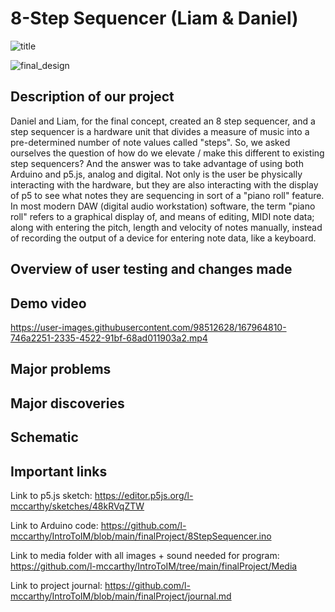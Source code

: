 # 8-Step Sequencer (Liam & Daniel)

![title](https://user-images.githubusercontent.com/98512628/167965208-554f5a73-2589-4c55-bb6d-a2364d9011c5.png)

![final_design](https://user-images.githubusercontent.com/98512628/167964960-3a12f212-5844-47e4-84f8-23df0ba0ff1a.JPG)

## Description of our project

Daniel and Liam, for the final concept, created an 8 step sequencer, and a step sequencer is a hardware unit that divides a measure of music into a pre-determined number of note values called "steps". So, we asked ourselves the question of how do we elevate / make this different to existing step sequencers? And the answer was to take advantage of using both Arduino and p5.js, analog and digital. Not only is the user be physically interacting with the hardware, but they are also interacting with the display of p5 to see what notes they are sequencing in sort of a "piano roll" feature. In most modern DAW (digital audio workstation) software, the term "piano roll" refers to a graphical display of, and means of editing, MIDI note data; along with entering the pitch, length and velocity of notes manually, instead of recording the output of a device for entering note data, like a keyboard.

## Overview of user testing and changes made

## Demo video

https://user-images.githubusercontent.com/98512628/167964810-746a2251-2335-4522-91bf-68ad011903a2.mp4

## Major problems

## Major discoveries

## Schematic

## Important links

Link to p5.js sketch: https://editor.p5js.org/l-mccarthy/sketches/48kRVqZTW

Link to Arduino code: https://github.com/l-mccarthy/IntroToIM/blob/main/finalProject/8StepSequencer.ino

Link to media folder with all images + sound needed for program: https://github.com/l-mccarthy/IntroToIM/tree/main/finalProject/Media

Link to project journal: https://github.com/l-mccarthy/IntroToIM/blob/main/finalProject/journal.md
